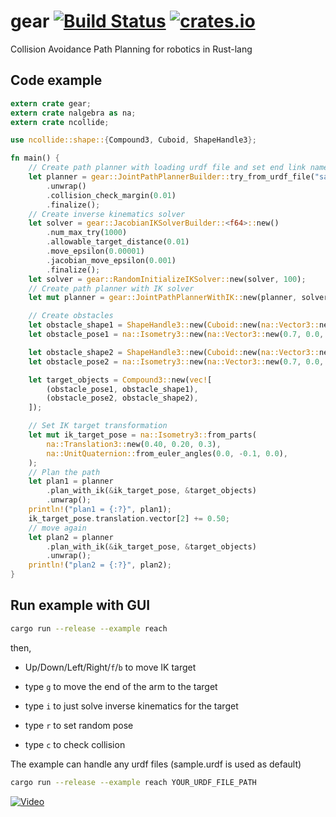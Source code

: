 # gear [![Build Status](https://travis-ci.org/OTL/gear.svg?branch=master)](https://travis-ci.org/OTL/gear) [![crates.io](https://img.shields.io/crates/v/gear.svg)](https://crates.io/crates/gear)

Collision Avoidance Path Planning for robotics in Rust-lang

## Code example

```rust
extern crate gear;
extern crate nalgebra as na;
extern crate ncollide;

use ncollide::shape::{Compound3, Cuboid, ShapeHandle3};

fn main() {
    // Create path planner with loading urdf file and set end link name
    let planner = gear::JointPathPlannerBuilder::try_from_urdf_file("sample.urdf", "l_wrist2")
        .unwrap()
        .collision_check_margin(0.01)
        .finalize();
    // Create inverse kinematics solver
    let solver = gear::JacobianIKSolverBuilder::<f64>::new()
        .num_max_try(1000)
        .allowable_target_distance(0.01)
        .move_epsilon(0.00001)
        .jacobian_move_epsilon(0.001)
        .finalize();
    let solver = gear::RandomInitializeIKSolver::new(solver, 100);
    // Create path planner with IK solver
    let mut planner = gear::JointPathPlannerWithIK::new(planner, solver);

    // Create obstacles
    let obstacle_shape1 = ShapeHandle3::new(Cuboid::new(na::Vector3::new(0.20, 0.4, 0.1)));
    let obstacle_pose1 = na::Isometry3::new(na::Vector3::new(0.7, 0.0, 0.1), na::zero());

    let obstacle_shape2 = ShapeHandle3::new(Cuboid::new(na::Vector3::new(0.20, 0.3, 0.1)));
    let obstacle_pose2 = na::Isometry3::new(na::Vector3::new(0.7, 0.0, 0.6), na::zero());

    let target_objects = Compound3::new(vec![
        (obstacle_pose1, obstacle_shape1),
        (obstacle_pose2, obstacle_shape2),
    ]);

    // Set IK target transformation
    let mut ik_target_pose = na::Isometry3::from_parts(
        na::Translation3::new(0.40, 0.20, 0.3),
        na::UnitQuaternion::from_euler_angles(0.0, -0.1, 0.0),
    );
    // Plan the path
    let plan1 = planner
        .plan_with_ik(&ik_target_pose, &target_objects)
        .unwrap();
    println!("plan1 = {:?}", plan1);
    ik_target_pose.translation.vector[2] += 0.50;
    // move again
    let plan2 = planner
        .plan_with_ik(&ik_target_pose, &target_objects)
        .unwrap();
    println!("plan2 = {:?}", plan2);
}
```

## Run example with GUI

```bash
cargo run --release --example reach
```

then,

* Up/Down/Left/Right/`f`/`b` to move IK target
* type `g` to move the end of the arm to the target

* type `i` to just solve inverse kinematics for the target
* type `r` to set random pose
* type `c` to check collision


The example can handle any urdf files (sample.urdf is used as default)

```bash
cargo run --release --example reach YOUR_URDF_FILE_PATH
```

[![Video](http://img.youtube.com/vi/fYfZR1f2HW0/0.jpg)](http://www.youtube.com/watch?v=fYfZR1f2HW0)
